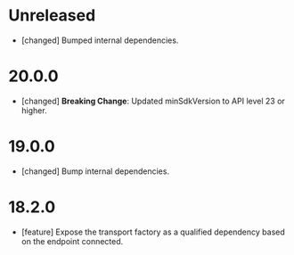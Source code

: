# Unreleased

- [changed] Bumped internal dependencies.

# 20.0.0

- [changed] **Breaking Change**: Updated minSdkVersion to API level 23 or higher.

# 19.0.0

- [changed] Bump internal dependencies.

# 18.2.0

- [feature] Expose the transport factory as a qualified dependency based on the endpoint connected.

